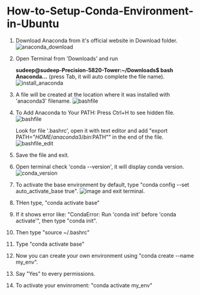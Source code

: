 # How-to-Setup-Conda-Environment-in-Ubuntu

1. Download Anaconda from it's official website in Download folder.
   ![anaconda_download](https://github.com/user-attachments/assets/bc630393-b5bb-4af0-996d-e13b5d8086ef)

2. Open Terminal from 'Downloads' and run
   
   <b>sudeep@sudeep-Precision-5820-Tower:~/Downloads$ bash Anaconda...</b> (press Tab, it will auto complete the file name).
   ![install_anaconda](https://github.com/user-attachments/assets/e10f782c-f747-4c1b-80c4-3d2267de3255)

   
3. A file will be created at the location where it was installed with 'anaconda3' filename.
   	![bashfile](https://github.com/user-attachments/assets/f60a3607-193b-4099-a8a9-303329fb796d)

7. To Add Anaconda to Your PATH:
	Press Ctrl+H to see hidden file.
	![bashfile](https://github.com/user-attachments/assets/9b8b9866-9fa2-49d5-b445-ecbebc97a2d2)

	Look for file '.bashrc', open it with text editor and add "export PATH="$HOME/anaconda3/bin:$PATH"" in the end of the file.
	![bashfile_edit](https://github.com/user-attachments/assets/b9d960cf-9fb1-4a58-8a76-a31e330af1ec)

5. Save the file and exit.
6. Open terminal check 'conda --version', it will display conda version.
    ![conda_version](https://github.com/user-attachments/assets/9908de63-a21f-4da6-8fda-ce0d9a02b051)

7. To activate the base environment by default, type "conda config --set auto_activate_base true".
   ![image](https://github.com/user-attachments/assets/762d9544-8936-44cb-acca-8520c074479f)
   and exit terminal.
9. THen type, "conda activate base"
10. If it shows error like: "CondaError: Run 'conda init' before 'conda activate'", then type "conda init".
11. Then type "source ~/.bashrc"
12. Type "conda activate base"
    
13. Now you can create your own environment using "conda create --name my_env".
14. Say "Yes" to every permissions.
15. To activate your envinroment: "conda activate my_env"
